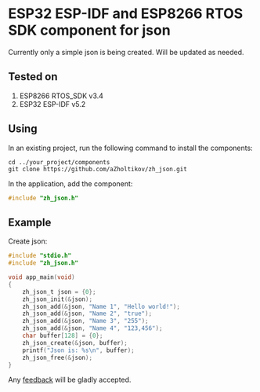 # ESP32 ESP-IDF and ESP8266 RTOS SDK component for json

Currently only a simple json is being created. Will be updated as needed.

## Tested on

1. ESP8266 RTOS_SDK v3.4
2. ESP32 ESP-IDF v5.2

## Using

In an existing project, run the following command to install the components:

```text
cd ../your_project/components
git clone https://github.com/aZholtikov/zh_json.git
```

In the application, add the component:

```c
#include "zh_json.h"
```

## Example

Create json:

```c
#include "stdio.h"
#include "zh_json.h"

void app_main(void)
{
    zh_json_t json = {0};
    zh_json_init(&json);
    zh_json_add(&json, "Name 1", "Hello world!");
    zh_json_add(&json, "Name 2", "true");
    zh_json_add(&json, "Name 3", "255");
    zh_json_add(&json, "Name 4", "123,456");
    char buffer[128] = {0};
    zh_json_create(&json, buffer);
    printf("Json is: %s\n", buffer);
    zh_json_free(&json);
}
```

Any [feedback](mailto:github@azholtikov.ru) will be gladly accepted.
